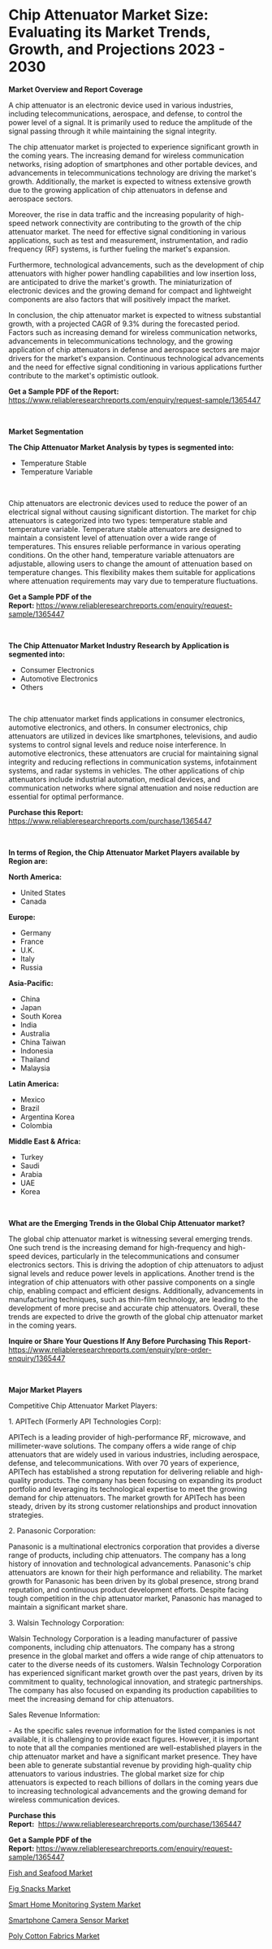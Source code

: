 <p><h1>Chip Attenuator Market Size: Evaluating its Market Trends, Growth, and Projections 2023 - 2030</h1></p><p><strong>Market Overview and Report Coverage</strong></p>
<p><p>A chip attenuator is an electronic device used in various industries, including telecommunications, aerospace, and defense, to control the power level of a signal. It is primarily used to reduce the amplitude of the signal passing through it while maintaining the signal integrity.</p><p>The chip attenuator market is projected to experience significant growth in the coming years. The increasing demand for wireless communication networks, rising adoption of smartphones and other portable devices, and advancements in telecommunications technology are driving the market's growth. Additionally, the market is expected to witness extensive growth due to the growing application of chip attenuators in defense and aerospace sectors.</p><p>Moreover, the rise in data traffic and the increasing popularity of high-speed network connectivity are contributing to the growth of the chip attenuator market. The need for effective signal conditioning in various applications, such as test and measurement, instrumentation, and radio frequency (RF) systems, is further fueling the market's expansion.</p><p>Furthermore, technological advancements, such as the development of chip attenuators with higher power handling capabilities and low insertion loss, are anticipated to drive the market's growth. The miniaturization of electronic devices and the growing demand for compact and lightweight components are also factors that will positively impact the market.</p><p>In conclusion, the chip attenuator market is expected to witness substantial growth, with a projected CAGR of 9.3% during the forecasted period. Factors such as increasing demand for wireless communication networks, advancements in telecommunications technology, and the growing application of chip attenuators in defense and aerospace sectors are major drivers for the market's expansion. Continuous technological advancements and the need for effective signal conditioning in various applications further contribute to the market's optimistic outlook.</p></p>
<p><strong>Get a Sample PDF of the Report:</strong> <a href="https://www.reliableresearchreports.com/enquiry/request-sample/1365447">https://www.reliableresearchreports.com/enquiry/request-sample/1365447</a></p>
<p>&nbsp;</p>
<p><strong>Market Segmentation</strong></p>
<p><strong>The Chip Attenuator Market Analysis by types is segmented into:</strong></p>
<p><ul><li>Temperature Stable</li><li>Temperature Variable</li></ul></p>
<p>&nbsp;</p>
<p><p>Chip attenuators are electronic devices used to reduce the power of an electrical signal without causing significant distortion. The market for chip attenuators is categorized into two types: temperature stable and temperature variable. Temperature stable attenuators are designed to maintain a consistent level of attenuation over a wide range of temperatures. This ensures reliable performance in various operating conditions. On the other hand, temperature variable attenuators are adjustable, allowing users to change the amount of attenuation based on temperature changes. This flexibility makes them suitable for applications where attenuation requirements may vary due to temperature fluctuations.</p></p>
<p><strong>Get a Sample PDF of the Report:</strong>&nbsp;<a href="https://www.reliableresearchreports.com/enquiry/request-sample/1365447">https://www.reliableresearchreports.com/enquiry/request-sample/1365447</a></p>
<p>&nbsp;</p>
<p><strong>The Chip Attenuator Market Industry Research by Application is segmented into:</strong></p>
<p><ul><li>Consumer Electronics</li><li>Automotive Electronics</li><li>Others</li></ul></p>
<p>&nbsp;</p>
<p><p>The chip attenuator market finds applications in consumer electronics, automotive electronics, and others. In consumer electronics, chip attenuators are utilized in devices like smartphones, televisions, and audio systems to control signal levels and reduce noise interference. In automotive electronics, these attenuators are crucial for maintaining signal integrity and reducing reflections in communication systems, infotainment systems, and radar systems in vehicles. The other applications of chip attenuators include industrial automation, medical devices, and communication networks where signal attenuation and noise reduction are essential for optimal performance.</p></p>
<p><strong>Purchase this Report:</strong>&nbsp; <a href="https://www.reliableresearchreports.com/purchase/1365447">https://www.reliableresearchreports.com/purchase/1365447</a></p>
<p>&nbsp;</p>
<p><strong>In terms of Region, the Chip Attenuator Market Players available by Region are:</strong></p>
<p>
    <p> <strong> North America: </strong>
        <ul>
            <li>United States</li>
            <li>Canada</li>
        </ul>
        </p> 
    <p> <strong> Europe: </strong>
        <ul>
            <li>Germany</li>
            <li>France</li>
            <li>U.K.</li>
            <li>Italy</li>
            <li>Russia</li>
        </ul>
        </p> 
    <p> <strong> Asia-Pacific: </strong>
        <ul>
            <li>China</li>
            <li>Japan</li>
            <li>South Korea</li>
            <li>India</li>
            <li>Australia</li>
            <li>China Taiwan</li>
            <li>Indonesia</li>
            <li>Thailand</li>
            <li>Malaysia</li>
        </ul>
        </p> 
    <p> <strong> Latin America: </strong>
        <ul>
            <li>Mexico</li>
            <li>Brazil</li>
            <li>Argentina Korea</li>
            <li>Colombia</li>
        </ul>
        </p> 
    <p> <strong> Middle East & Africa: </strong>
        <ul>
            <li>Turkey</li>
            <li>Saudi</li>
            <li>Arabia</li>
            <li>UAE</li>
            <li>Korea</li>
        </ul>
    </p>
    </p>
<p>&nbsp;</p>
<p><strong>What are the Emerging Trends in the Global Chip Attenuator market?</strong></p>
<p><p>The global chip attenuator market is witnessing several emerging trends. One such trend is the increasing demand for high-frequency and high-speed devices, particularly in the telecommunications and consumer electronics sectors. This is driving the adoption of chip attenuators to adjust signal levels and reduce power levels in applications. Another trend is the integration of chip attenuators with other passive components on a single chip, enabling compact and efficient designs. Additionally, advancements in manufacturing techniques, such as thin-film technology, are leading to the development of more precise and accurate chip attenuators. Overall, these trends are expected to drive the growth of the global chip attenuator market in the coming years.</p></p>
<p><strong>Inquire or Share Your Questions If Any Before Purchasing This Report</strong>- <a href="https://www.reliableresearchreports.com/enquiry/pre-order-enquiry/1365447">https://www.reliableresearchreports.com/enquiry/pre-order-enquiry/1365447</a></p>
<p>&nbsp;</p>
<p><strong>Major Market Players</strong></p>
<p><p>Competitive Chip Attenuator Market Players:</p><p>1. APITech (Formerly API Technologies Corp):</p><p>APITech is a leading provider of high-performance RF, microwave, and millimeter-wave solutions. The company offers a wide range of chip attenuators that are widely used in various industries, including aerospace, defense, and telecommunications. With over 70 years of experience, APITech has established a strong reputation for delivering reliable and high-quality products. The company has been focusing on expanding its product portfolio and leveraging its technological expertise to meet the growing demand for chip attenuators. The market growth for APITech has been steady, driven by its strong customer relationships and product innovation strategies.</p><p>2. Panasonic Corporation:</p><p>Panasonic is a multinational electronics corporation that provides a diverse range of products, including chip attenuators. The company has a long history of innovation and technological advancements. Panasonic's chip attenuators are known for their high performance and reliability. The market growth for Panasonic has been driven by its global presence, strong brand reputation, and continuous product development efforts. Despite facing tough competition in the chip attenuator market, Panasonic has managed to maintain a significant market share.</p><p>3. Walsin Technology Corporation:</p><p>Walsin Technology Corporation is a leading manufacturer of passive components, including chip attenuators. The company has a strong presence in the global market and offers a wide range of chip attenuators to cater to the diverse needs of its customers. Walsin Technology Corporation has experienced significant market growth over the past years, driven by its commitment to quality, technological innovation, and strategic partnerships. The company has also focused on expanding its production capabilities to meet the increasing demand for chip attenuators.</p><p>Sales Revenue Information:</p><p>- As the specific sales revenue information for the listed companies is not available, it is challenging to provide exact figures. However, it is important to note that all the companies mentioned are well-established players in the chip attenuator market and have a significant market presence. They have been able to generate substantial revenue by providing high-quality chip attenuators to various industries. The global market size for chip attenuators is expected to reach billions of dollars in the coming years due to increasing technological advancements and the growing demand for wireless communication devices.</p></p>
<p><strong>Purchase this Report:</strong>&nbsp;&nbsp;<a href="https://www.reliableresearchreports.com/purchase/1365447">https://www.reliableresearchreports.com/purchase/1365447</a></p>
<p></p>
<p><strong>Get a Sample PDF of the Report:</strong>&nbsp;<a href="https://www.reliableresearchreports.com/enquiry/request-sample/1365447">https://www.reliableresearchreports.com/enquiry/request-sample/1365447</a></p>
<p><p><a href="https://www.linkedin.com/pulse/fish-seafood-market-size-2023-2030-global-industrial-analysis-z5yqf/">Fish and Seafood Market</a></p><p><a href="https://www.linkedin.com/pulse/fig-snacks-market-challenges-opportunities-growth-drivers-5ytzf/">Fig Snacks Market</a></p><p><a href="https://medium.com/@lacyquitzon/smart-home-monitoring-system-market-size-growth-forecast-2023-2030-6535608c039b">Smart Home Monitoring System Market</a></p><p><a href="https://medium.com/@sink.pay.sand/smartphone-camera-sensor-market-size-growth-forecast-2023-2030-adb4a5dc4f4a">Smartphone Camera Sensor Market</a></p><p><a href="https://github.com/AKSHATREPORTPRIME/Market-Research-Report-List-1/blob/main/poly-cotton-fabrics-market.md">Poly Cotton Fabrics Market</a></p></p>